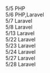 5/5 PHP  
5/6 PHP,Laravel  
5/7 Laravel  
5/8 Laravel  
5/13 Laravel  
5/22 Laravel  
5/23 Laravel  
5/24 Laravel  
5/27 Laravel  
5/28 Laravel  
